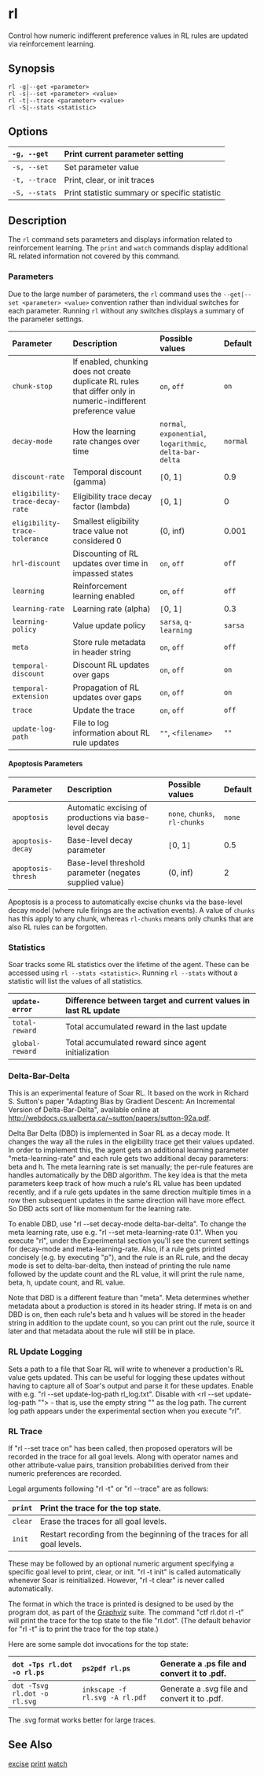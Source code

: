 # rl #

Control how numeric indifferent preference values in RL rules are
updated via reinforcement learning.

## Synopsis ##

```
rl -g|--get <parameter>
rl -s|--set <parameter> <value>
rl -t|--trace <parameter> <value>
rl -S|--stats <statistic>
```

## Options ##

| `-g, --get` | Print current parameter setting |
|:------------|:--------------------------------|
| `-s, --set` | Set parameter value             |
| `-t, --trace` | Print, clear, or init traces    |
| `-S, --stats` | Print statistic summary or specific statistic |

## Description ##

The `rl` command sets parameters and displays information related to
reinforcement learning.  The `print` and `watch` commands display
additional RL related information not covered by this command.

### Parameters ###

Due to the large number of parameters, the `rl` command uses the
`--get|--set <parameter> <value>` convention rather than individual
switches for each parameter.  Running `rl` without any switches
displays a summary of the parameter settings.

| **Parameter** | **Description** | **Possible values** | **Default** |
|:--------------|:----------------|:--------------------|:------------|
| `chunk-stop`  | If enabled, chunking does not create duplicate RL rules that differ only in numeric-indifferent preference value | `on`, `off`         | `on`        |
| `decay-mode`  | How the learning rate changes over time | `normal`, `exponential`, `logarithmic`, `delta-bar-delta` | `normal`    |
| `discount-rate` | Temporal discount (gamma) | `[`0, 1`]`          | 0.9         |
| `eligibility-trace-decay-rate` | Eligibility trace decay factor (lambda) | `[`0, 1`]`          | 0           |
| `eligibility-trace-tolerance` | Smallest eligibility trace value not considered 0 | (0, inf)            | 0.001       |
| `hrl-discount` | Discounting of RL updates over time in impassed states | `on`, `off`         | `off`       |
| `learning`    | Reinforcement learning enabled | `on`, `off`         | `off`       |
| `learning-rate` | Learning rate (alpha) | `[`0, 1`]`          | 0.3         |
| `learning-policy` | Value update policy | `sarsa`, `q-learning` | `sarsa`     |
| `meta`        | Store rule metadata in header string | `on`, `off`         | `off`       |
| `temporal-discount` | Discount RL updates over gaps  | `on`, `off`         | `on`        |
| `temporal-extension` | Propagation of RL updates over gaps  | `on`, `off`         | `on`        |
| `trace`       | Update the trace | `on`, `off`         | `off`       |
| `update-log-path` | File to log information about RL rule updates  | `""`, `<filename>`  | `""`        |

#### Apoptosis Parameters ####

| **Parameter** | **Description** | **Possible values** | **Default** |
|:--------------|:----------------|:--------------------|:------------|
| `apoptosis`   | Automatic excising of productions via base-level decay  | `none`, `chunks`, `rl-chunks` | `none`      |
| `apoptosis-decay` | Base-level decay parameter | `[`0, 1`]`          | 0.5         |
| `apoptosis-thresh` | Base-level threshold parameter (negates supplied value) | (0, inf)            | 2           |

Apoptosis is a process to automatically excise chunks via the base-level decay model (where rule firings are the activation events).
A value of `chunks` has this apply to any chunk, whereas `rl-chunks` means only chunks that are also RL rules can be forgotten.

### Statistics ###

Soar tracks some RL statistics over the lifetime of the agent.  These
can be accessed using `rl --stats <statistic>`.  Running `rl --stats`
without a statistic will list the values of all statistics.

| `update-error` | Difference between target and current values in last RL update |
|:---------------|:---------------------------------------------------------------|
| `total-reward` | Total accumulated reward in the last update                    |
| `global-reward` | Total accumulated reward since agent initialization            |

### Delta-Bar-Delta ###

This is an experimental feature of Soar RL. It based on the work in Richard S. Sutton's paper "Adapting Bias by Gradient Descent: An Incremental Version of Delta-Bar-Delta", available online at http://webdocs.cs.ualberta.ca/~sutton/papers/sutton-92a.pdf.

Delta Bar Delta (DBD) is implemented in Soar RL as a decay mode. It changes the way all the rules in the eligibility trace get their values updated. In order to implement this, the agent gets an additional learning parameter "meta-learning-rate" and each rule gets two additional decay parameters: beta and h. The meta learning rate is set manually; the per-rule features are handles automatically by the DBD algorithm. The key idea is that the meta parameters keep track of how much a rule's RL value has been updated recently, and if a rule gets updates in the same direction multiple times in a row then subsequent updates in the same direction will have more effect. So DBD acts sort of like momentum for the learning rate.

To enable DBD, use "rl --set decay-mode delta-bar-delta". To change the meta learning rate, use e.g. "rl --set meta-learning-rate 0.1". When you execute "rl", under the Experimental section you'll see the current settings for decay-mode and meta-learning-rate. Also, if a rule gets printed concisely (e.g. by executing "p"), and the rule is an RL rule, and the decay mode is set to delta-bar-delta, then instead of printing the rule name followed by the update count and the RL value, it will print the rule name, beta, h, update count, and RL value.

Note that DBD is a different feature than "meta". Meta determines whether metadata about a production is stored in its header string. If meta is on and DBD is on, then each rule's beta and h values will be stored in the header string in addition to the update count, so you can print out the rule, source it later and that metadata about the rule will still be in place.

### RL Update Logging ###

Sets a path to a file that Soar RL will write to whenever a production's RL value gets updated. This can be useful for logging these updates without having to capture all of Soar's output and parse it for these updates. Enable with e.g. "rl --set update-log-path rl\_log.txt". Disable with <rl --set update-log-path ""> - that is, use the empty string "" as the log path. The current log path appears under the experimental section when you execute "rl".

### RL Trace ###

If "rl --set trace on" has been called, then proposed operators will be recorded in the trace for all goal levels. Along with operator names and other attribute-value pairs, transition probabilities derived from their numeric preferences are recorded.

Legal arguments following "rl -t" or "rl --trace" are as follows:

| `print` |  Print the trace for the top state. |
|:--------|:------------------------------------|
| `clear` |  Erase the traces for all goal levels. |
| `init`  | Restart recording from the beginning of the traces for all goal levels. |

These may be followed by an optional numeric argument specifying a specific goal level to print, clear, or init. "rl -t init" is called automatically whenever Soar is reinitialized. However, "rl -t clear" is never called automatically.

The format in which the trace is printed is designed to be used by the program dot, as part of the <a href='http://www.graphviz.org/'>Graphviz</a> suite. The command "ctf rl.dot rl -t" will print the trace for the top state to the file "rl.dot". (The default behavior for "rl -t" is to print the trace for the top state.)

Here are some sample dot invocations for the top state:

| `dot -Tps rl.dot -o rl.ps` | `ps2pdf rl.ps` | Generate a .ps file and convert it to .pdf. |
|:---------------------------|:---------------|:--------------------------------------------|
| `dot -Tsvg rl.dot -o rl.svg` | `inkscape -f rl.svg -A rl.pdf` | Generate a .svg file and convert it to .pdf. |

The .svg format works better for large traces.

## See Also ##

[excise](cmd_excise.md) [print](cmd_print.md) [watch](cmd_watch.md)